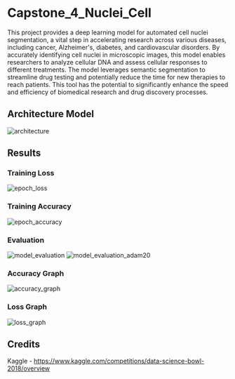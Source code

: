 # Capstone_4_Nuclei_Cell
This project provides a deep learning model for automated cell nuclei segmentation, a vital step in accelerating research across various diseases, including cancer, Alzheimer's, diabetes, and cardiovascular disorders. By accurately identifying cell nuclei in microscopic images, this model enables researchers to analyze cellular DNA and assess cellular responses to different treatments. The model leverages semantic segmentation to streamline drug testing and potentially reduce the time for new therapies to reach patients. This tool has the potential to significantly enhance the speed and efficiency of biomedical research and drug discovery processes.
## Architecture Model
![architecture](https://github.com/user-attachments/assets/ae86ea8b-84f6-47f2-84d4-bd96c6bea381)
## Results
### Training Loss
![epoch_loss](https://github.com/user-attachments/assets/88c8f36c-2b24-45d4-818e-3b53c9d0937b)
### Training Accuracy
![epoch_accuracy](https://github.com/user-attachments/assets/0fc5f4cf-c145-4caf-86f7-04261f4df9d0)
### Evaluation
![model_evaluation](https://github.com/user-attachments/assets/1edfe538-24fe-440c-929b-b5ce30a9647c)
![model_evaluation_adam20](https://github.com/user-attachments/assets/575b0831-823c-418c-a6a0-cd41fca3a1c9)
### Accuracy Graph
![accuracy_graph](https://github.com/user-attachments/assets/4394d7a4-8fc0-47ec-93cf-c65d1d7e5fc6)
### Loss Graph
![loss_graph](https://github.com/user-attachments/assets/8b8ea746-1bcd-4a07-bc2d-32b29df3ea07)


## Credits
Kaggle - https://www.kaggle.com/competitions/data-science-bowl-2018/overview







